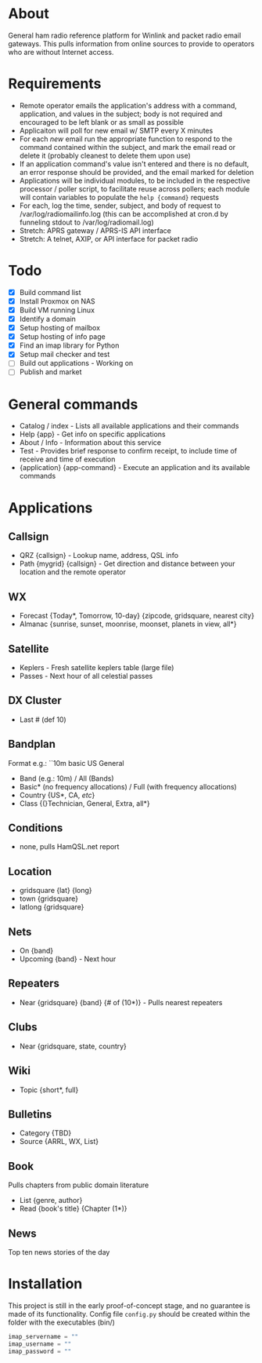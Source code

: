 # About
General ham radio reference platform for Winlink and packet radio email gateways. This pulls information from online sources to provide to operators who are without Internet access.

# Requirements
- Remote operator emails the application's address with a command, application, and values in the subject; body is not required and encouraged to be left blank or as small as possible
- Applicaiton will poll for new email w/ SMTP every X minutes
- For each *new* email run the appropriate function to respond to the command contained within the subject, and mark the email read or delete it (probably cleanest to delete them upon use)
- If an application command's value isn't entered and there is no default, an error response should be provided, and the email marked for deletion
- Applications will be individual modules, to be included in the respective processor / poller script, to facilitate reuse across pollers; each module will contain variables to populate the ``help {command}`` requests
- For each, log the time, sender, subject, and body of request to /var/log/radiomailinfo.log (this can be accomplished at cron.d by funneling stdout to /var/log/radiomail.log)
- Stretch: APRS gateway / APRS-IS API interface
- Stretch: A telnet, AXIP, or API interface for packet radio

# Todo
- [X] Build command list
- [X] Install Proxmox on NAS
- [X] Build VM running Linux
- [X] Identify a domain
- [X] Setup hosting of mailbox
- [X] Setup hosting of info page
- [X] Find an imap library for Python
- [X] Setup mail checker and test
- [ ] Build out applications - Working on 
- [ ] Publish and market

# General commands
- Catalog / index - Lists all available applications and their commands
- Help {app} - Get info on specific applications
- About / Info - Information about this service
- Test - Provides brief response to confirm receipt, to include time of receive and time of execution
- {application} {app-command} - Execute an application and its available commands

# Applications

## Callsign
- QRZ {callsign} - Lookup name, address, QSL info
- Path {mygrid} {callsign} - Get direction and distance between your location and the remote operator

## WX
- Forecast {Today*, Tomorrow, 10-day} {zipcode, gridsquare, nearest city}
- Almanac {sunrise, sunset, moonrise, moonset, planets in view, all*}

## Satellite
- Keplers - Fresh satellite keplers table (large file)
- Passes - Next hour of all celestial passes

## DX Cluster
- Last # (def 10)

## Bandplan
Format e.g.:  ``10m basic US General
- Band (e.g.: 10m) / All (Bands)
- Basic* (no frequency allocations) / Full (with frequency allocations)
- Country {US*, CA, *etc*}
- Class {(}Technician, General, Extra, all*}

## Conditions
- none, pulls HamQSL.net report

## Location
- gridsquare {lat} {long}
- town {gridsquare}
- latlong {gridsquare}

## Nets
- On {band}
- Upcoming {band} - Next hour

## Repeaters
- Near {gridsquare} {band} {# of (10*)} - Pulls nearest repeaters

## Clubs
- Near {gridsquare, state, country}

## Wiki
- Topic {short*, full}

## Bulletins
- Category {TBD}
- Source {ARRL, WX, List}

## Book
Pulls chapters from public domain literature
- List {genre, author}
- Read {book's title} {Chapter (1*)}

## News
Top ten news stories of the day

# Installation
This project is still in the early proof-of-concept stage, and no guarantee is made of its functionality.
Config file ``config.py`` should be created within the folder with the executables (bin/)

```python
imap_servername = ""
imap_username = ""
imap_password = ""
```
